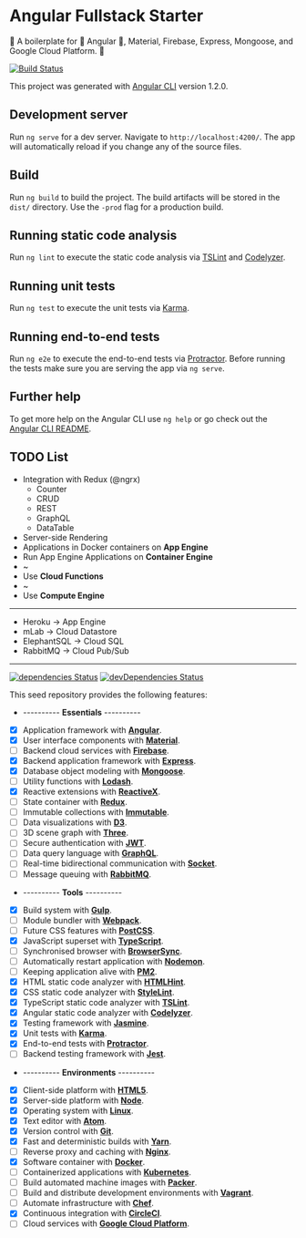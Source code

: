 # Angular Fullstack Starter

:seedling: A boilerplate for :star2: Angular :star2:, Material, Firebase, Express, Mongoose, and Google Cloud Platform. :evergreen_tree:

[![Build Status](https://circleci.com/gh/Shyam-Chen/Angular-Fullstack-Starter.png?circle-token=d6:b6:a6:26:4d:44:4c:67:99:20:79:07:b0:a0:36:fe)](https://circleci.com/gh/Shyam-Chen/Angular-Fullstack-Starter)

This project was generated with [Angular CLI](https://github.com/angular/angular-cli) version 1.2.0.

## Development server

Run `ng serve` for a dev server. Navigate to `http://localhost:4200/`. The app will automatically reload if you change any of the source files.

## Build

Run `ng build` to build the project. The build artifacts will be stored in the `dist/` directory. Use the `-prod` flag for a production build.

## Running static code analysis

Run `ng lint` to execute the static code analysis via [TSLint](https://github.com/palantir/tslint) and [Codelyzer](https://github.com/mgechev/codelyzer).

## Running unit tests

Run `ng test` to execute the unit tests via [Karma](https://karma-runner.github.io).

## Running end-to-end tests

Run `ng e2e` to execute the end-to-end tests via [Protractor](http://www.protractortest.org/).
Before running the tests make sure you are serving the app via `ng serve`.

## Further help

To get more help on the Angular CLI use `ng help` or go check out the [Angular CLI README](https://github.com/angular/angular-cli/blob/master/README.md).

## TODO List

* Integration with Redux (@ngrx)
  * Counter
  * CRUD
  * REST
  * GraphQL
  * DataTable
* Server-side Rendering
* Applications in Docker containers on **App Engine**
* Run App Engine Applications on **Container Engine**
* ~
* Use **Cloud Functions**
* ~
* Use **Compute Engine**

***

* Heroku -> App Engine
* mLab -> Cloud Datastore‎
* ElephantSQL -> Cloud SQL
* RabbitMQ -> Cloud Pub/Sub

***

[![dependencies Status](https://david-dm.org/Shyam-Chen/Angular-Fullstack-Starter/status.svg)](https://david-dm.org/Shyam-Chen/Angular-Fullstack-Starter)
[![devDependencies Status](https://david-dm.org/Shyam-Chen/Angular-Fullstack-Starter/dev-status.svg)](https://david-dm.org/Shyam-Chen/Angular-Fullstack-Starter?type=dev)

This seed repository provides the following features:

* ---------- **Essentials** ----------
* [x] Application framework with [**Angular**](https://angular.io/).
* [x] User interface components with [**Material**](https://material.io/).
* [ ] Backend cloud services with [**Firebase**](https://firebase.google.com/).
* [x] Backend application framework with [**Express**](http://expressjs.com/).
* [x] Database object modeling with [**Mongoose**](http://mongoosejs.com/).
* [ ] Utility functions with [**Lodash**](https://lodash.com/).
* [x] Reactive extensions with [**ReactiveX**](http://reactivex.io/).
* [ ] State container with [**Redux**](http://redux.js.org/).
* [ ] Immutable collections with [**Immutable**](http://facebook.github.io/immutable-js/).
* [ ] Data visualizations with [**D3**](https://d3js.org/).
* [ ] 3D scene graph with [**Three**](https://threejs.org/).
* [ ] Secure authentication with [**JWT**](https://jwt.io/).
* [ ] Data query language with [**GraphQL**](http://graphql.org/).
* [ ] Real-time bidirectional communication with [**Socket**](https://socket.io/).
* [ ] Message queuing with [**RabbitMQ**](https://www.rabbitmq.com/).
* ---------- **Tools** ----------
* [x] Build system with [**Gulp**](https://github.com/gulpjs/gulp).
* [ ] Module bundler with [**Webpack**](https://github.com/webpack/webpack).
* [ ] Future CSS features with [**PostCSS**](https://github.com/postcss/postcss).
* [x] JavaScript superset with [**TypeScript**](https://github.com/Microsoft/TypeScript).
* [ ] Synchronised browser with [**BrowserSync**](https://github.com/BrowserSync/browser-sync).
* [ ] Automatically restart application with [**Nodemon**](https://github.com/remy/nodemon).
* [ ] Keeping application alive with [**PM2**](https://github.com/Unitech/pm2).
* [x] HTML static code analyzer with [**HTMLHint**](https://github.com/yaniswang/HTMLHint).
* [x] CSS static code analyzer with [**StyleLint**](https://github.com/stylelint/stylelint).
* [x] TypeScript static code analyzer with [**TSLint**](https://github.com/palantir/tslint).
* [x] Angular static code analyzer with [**Codelyzer**](https://github.com/mgechev/codelyzer).
* [x] Testing framework with [**Jasmine**](https://github.com/jasmine/jasmine).
* [x] Unit tests with [**Karma**](https://github.com/karma-runner/karma).
* [x] End-to-end tests with [**Protractor**](https://github.com/angular/protractor).
* [ ] Backend testing framework with [**Jest**](https://github.com/facebook/jest).
* ---------- **Environments** ----------
* [x] Client-side platform with [**HTML5**](https://platform.html5.org/).
* [x] Server-side platform with [**Node**](https://nodejs.org/en/).
* [x] Operating system with [**Linux**](https://github.com/torvalds/linux).
* [x] Text editor with [**Atom**](https://github.com/atom/atom).
* [x] Version control with [**Git**](https://github.com/git/git).
* [x] Fast and deterministic builds with [**Yarn**](https://github.com/yarnpkg/yarn).
* [ ] Reverse proxy and caching with [**Nginx**](https://github.com/nginx/nginx).
* [x] Software container with [**Docker**](https://github.com/docker/docker).
* [ ] Containerized applications with [**Kubernetes**](https://github.com/kubernetes/kubernetes).
* [ ] Build automated machine images with [**Packer**](https://github.com/hashicorp/packer).
* [ ] Build and distribute development environments with [**Vagrant**](https://github.com/mitchellh/vagrant).
* [ ] Automate infrastructure with [**Chef**](https://github.com/chef/chef).
* [x] Continuous integration with [**CircleCI**](https://github.com/circleci).
* [ ] Cloud services with [**Google Cloud Platform**](https://cloud.google.com/).
